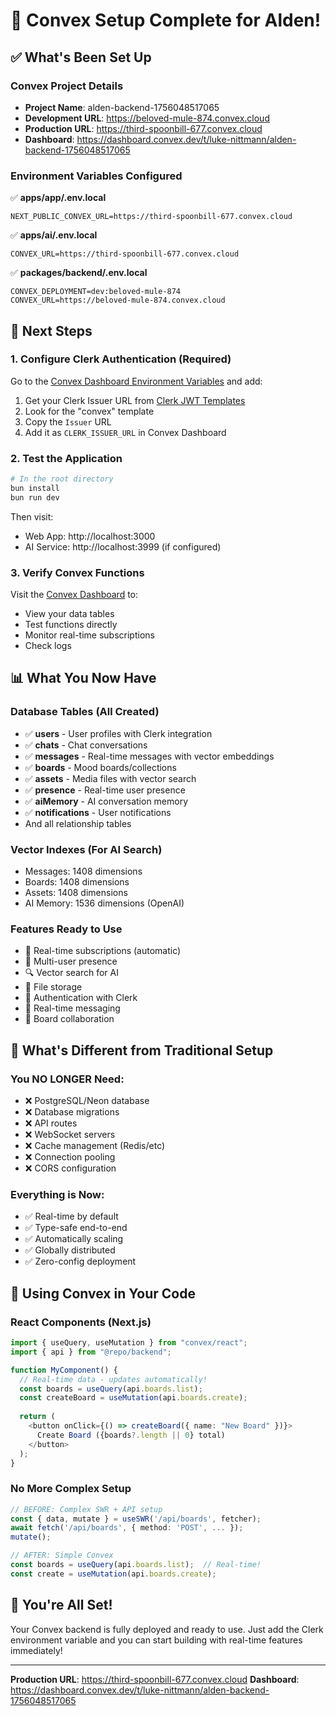 # 🎉 Convex Setup Complete for Alden!

## ✅ What's Been Set Up

### Convex Project Details
- **Project Name**: alden-backend-1756048517065
- **Development URL**: https://beloved-mule-874.convex.cloud
- **Production URL**: https://third-spoonbill-677.convex.cloud
- **Dashboard**: https://dashboard.convex.dev/t/luke-nittmann/alden-backend-1756048517065

### Environment Variables Configured
✅ **apps/app/.env.local**
```env
NEXT_PUBLIC_CONVEX_URL=https://third-spoonbill-677.convex.cloud
```

✅ **apps/ai/.env.local**
```env
CONVEX_URL=https://third-spoonbill-677.convex.cloud
```

✅ **packages/backend/.env.local**
```env
CONVEX_DEPLOYMENT=dev:beloved-mule-874
CONVEX_URL=https://beloved-mule-874.convex.cloud
```

## 🔧 Next Steps

### 1. Configure Clerk Authentication (Required)
Go to the [Convex Dashboard Environment Variables](https://dashboard.convex.dev/t/luke-nittmann/alden-backend-1756048517065/settings/environment-variables) and add:

1. Get your Clerk Issuer URL from [Clerk JWT Templates](https://dashboard.clerk.com/last-active?path=jwt-templates)
2. Look for the "convex" template
3. Copy the `Issuer` URL
4. Add it as `CLERK_ISSUER_URL` in Convex Dashboard

### 2. Test the Application
```bash
# In the root directory
bun install
bun run dev
```

Then visit:
- Web App: http://localhost:3000
- AI Service: http://localhost:3999 (if configured)

### 3. Verify Convex Functions
Visit the [Convex Dashboard](https://dashboard.convex.dev/t/luke-nittmann/alden-backend-1756048517065) to:
- View your data tables
- Test functions directly
- Monitor real-time subscriptions
- Check logs

## 📊 What You Now Have

### Database Tables (All Created)
- ✅ **users** - User profiles with Clerk integration
- ✅ **chats** - Chat conversations
- ✅ **messages** - Real-time messages with vector embeddings
- ✅ **boards** - Mood boards/collections
- ✅ **assets** - Media files with vector search
- ✅ **presence** - Real-time user presence
- ✅ **aiMemory** - AI conversation memory
- ✅ **notifications** - User notifications
- And all relationship tables

### Vector Indexes (For AI Search)
- Messages: 1408 dimensions
- Boards: 1408 dimensions  
- Assets: 1408 dimensions
- AI Memory: 1536 dimensions (OpenAI)

### Features Ready to Use
- 🔄 Real-time subscriptions (automatic)
- 👥 Multi-user presence
- 🔍 Vector search for AI
- 📁 File storage
- 🔐 Authentication with Clerk
- 💬 Real-time messaging
- 🎨 Board collaboration

## 🎯 What's Different from Traditional Setup

### You NO LONGER Need:
- ❌ PostgreSQL/Neon database
- ❌ Database migrations
- ❌ API routes
- ❌ WebSocket servers
- ❌ Cache management (Redis/etc)
- ❌ Connection pooling
- ❌ CORS configuration

### Everything is Now:
- ✅ Real-time by default
- ✅ Type-safe end-to-end
- ✅ Automatically scaling
- ✅ Globally distributed
- ✅ Zero-config deployment

## 🚀 Using Convex in Your Code

### React Components (Next.js)
```typescript
import { useQuery, useMutation } from "convex/react";
import { api } from "@repo/backend";

function MyComponent() {
  // Real-time data - updates automatically!
  const boards = useQuery(api.boards.list);
  const createBoard = useMutation(api.boards.create);
  
  return (
    <button onClick={() => createBoard({ name: "New Board" })}>
      Create Board ({boards?.length || 0} total)
    </button>
  );
}
```

### No More Complex Setup
```typescript
// BEFORE: Complex SWR + API setup
const { data, mutate } = useSWR('/api/boards', fetcher);
await fetch('/api/boards', { method: 'POST', ... });
mutate();

// AFTER: Simple Convex
const boards = useQuery(api.boards.list);  // Real-time!
const create = useMutation(api.boards.create);
```

## 🎉 You're All Set!

Your Convex backend is fully deployed and ready to use. Just add the Clerk environment variable and you can start building with real-time features immediately!

---

**Production URL**: https://third-spoonbill-677.convex.cloud
**Dashboard**: https://dashboard.convex.dev/t/luke-nittmann/alden-backend-1756048517065